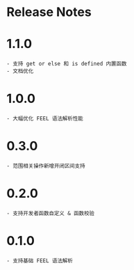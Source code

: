 # Release Notes

# 1.1.0
    - 支持 get or else 和 is defined 内置函数
    - 文档优化

# 1.0.0
    - 大幅优化 FEEL 语法解析性能

# 0.3.0
    - 范围相关操作新增开闭区间支持

# 0.2.0
    - 支持开发者函数自定义 & 函数校验

# 0.1.0
    - 支持基础 FEEL 语法解析